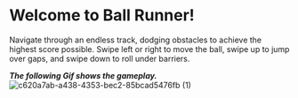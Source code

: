 
# Welcome to Ball Runner! 
Navigate through an endless track, dodging obstacles to achieve the highest score possible. Swipe left or right to move the ball, swipe up to jump over gaps, and swipe down to roll under barriers. 

***The following Gif shows the gameplay.***
![c620a7ab-a438-4353-bec2-85bcad5476fb (1)](https://github.com/Saif-Hossain-Mredul/ball-runner/assets/69457175/6362b4a2-5252-417f-847d-7f2826662694)
